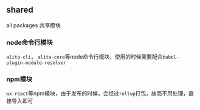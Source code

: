 ## shared
all packages 共享模块

### node命令行模块
`alita-cli`， `alita-core`等node命令行模块，使用的时候需要配合`babel-plugin-module-resolver`

### npm模块
`wx-react`等npm模块，由于发布的时候，会经过`rollup`打包，故而不用处理，直接导入即可
